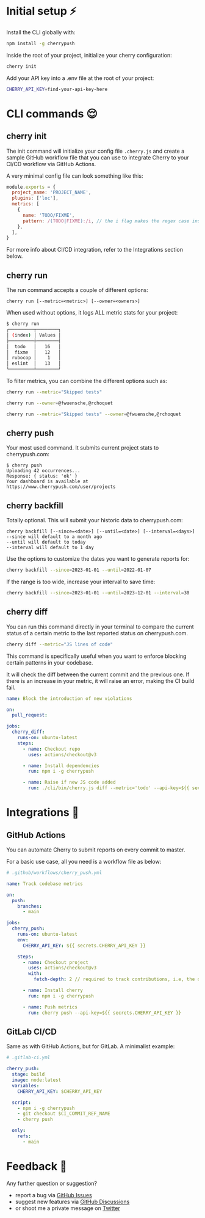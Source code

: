 # Initial setup ⚡️

Install the CLI globally with:

```sh
npm install -g cherrypush
```

Inside the root of your project, initialize your cherry configuration:

```sh
cherry init
```

Add your API key into a .env file at the root of your project:

```sh
CHERRY_API_KEY=find-your-api-key-here
```

# CLI commands 😌

## cherry init

The init command will initialize your config file `.cherry.js` and create a sample GitHub workflow file that you can use
to integrate Cherry to your CI/CD workflow via GitHub Actions.

A very minimal config file can look something like this:

```js
module.exports = {
  project_name: 'PROJECT_NAME',
  plugins: ['loc'],
  metrics: [
    {
      name: 'TODO/FIXME',
      pattern: /(TODO|FIXME):/i, // the i flag makes the regex case insensitive
    },
  ],
}
```

For more info about CI/CD integration, refer to the Integrations section below.

## cherry run

The run command accepts a couple of different options:

```
cherry run [--metric=<metric>] [--owner=<owners>]
```

When used without options, it logs ALL metric stats for your project:

```sh
$ cherry run
┌─────────┬────────┐
│ (index) │ Values │
├─────────┼────────┤
│  todo   │   16   │
│  fixme  │   12   │
│ rubocop │    1   │
│ eslint  │   13   │
└─────────┴────────┘
```

To filter metrics, you can combine the different options such as:

```sh
cherry run --metric="Skipped tests"
```

```sh
cherry run --owner=@fwuensche,@rchoquet
```

```sh
cherry run --metric="Skipped tests" --owner=@fwuensche,@rchoquet
```

## cherry push

Your most used command. It submits current project stats to cherrypush.com:

```
$ cherry push
Uploading 42 occurrences...
Response: { status: 'ok' }
Your dashboard is available at https://www.cherrypush.com/user/projects
```

## cherry backfill

Totally optional. This will submit your historic data to cherrypush.com:

```
cherry backfill [--since=<date>] [--until=<date>] [--interval=<days>]
--since will default to a month ago
--until will default to today
--interval will default to 1 day
```

Use the options to customize the dates you want to generate reports for:

```sh
cherry backfill --since=2023-01-01 --until=2022-01-07
```

If the range is too wide, increase your interval to save time:

```sh
cherry backfill --since=2023-01-01 --until=2023-12-01 --interval=30
```

## cherry diff

You can run this command directly in your terminal to compare the current status of a certain metric to the last
reported status on cherrypush.com.

```sh
cherry diff --metric="JS lines of code"
```

This command is specifically useful when you want to enforce blocking certain patterns in your codebase.

It will check the diff between the current commit and the previous one. If there is an increase in your metric, it will
raise an error, making the CI build fail.

```yml
name: Block the introduction of new violations

on:
  pull_request:

jobs:
  cherry_diff:
    runs-on: ubuntu-latest
    steps:
      - name: Checkout repo
        uses: actions/checkout@v3

      - name: Install dependencies
        run: npm i -g cherrypush

      - name: Raise if new JS code added
        run: ./cli/bin/cherry.js diff --metric='todo' --api-key=${{ secrets.CHERRY_API_KEY }} --error-if-increase
```

# Integrations 🧩

## GitHub Actions

You can automate Cherry to submit reports on every commit to master.

For a basic use case, all you need is a workflow file as below:

```yml
# .github/workflows/cherry_push.yml

name: Track codebase metrics

on:
  push:
    branches:
      - main

jobs:
  cherry_push:
    runs-on: ubuntu-latest
    env:
      CHERRY_API_KEY: ${{ secrets.CHERRY_API_KEY }}

    steps:
      - name: Checkout project
        uses: actions/checkout@v3
        with:
          fetch-depth: 2 // required to track contributions, i.e, the diff between commits

      - name: Install cherry
        run: npm i -g cherrypush

      - name: Push metrics
        run: cherry push --api-key=${{ secrets.CHERRY_API_KEY }}
```

## GitLab CI/CD

Same as with GitHub Actions, but for GitLab. A minimalist example:

```yml
# .gitlab-ci.yml

cherry_push:
  stage: build
  image: node:latest
  variables:
    CHERRY_API_KEY: $CHERRY_API_KEY

  script:
    - npm i -g cherrypush
    - git checkout $CI_COMMIT_REF_NAME
    - cherry push

  only:
    refs:
      - main
```

# Feedback 🙏

Any further question or suggestion?

- report a bug via [GitHub Issues](https://github.com/cherrypush/cherrypush.com/issues)
- suggest new features via [GitHub Discussions](https://github.com/cherrypush/cherrypush.com/discussions)
- or shoot me a private message on [Twitter](https://twitter.com/messages/compose?recipient_id=38940653)
